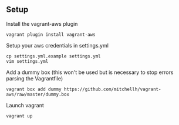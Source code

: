 ## Setup ##
Install the vagrant-aws plugin
```
vagrant plugin install vagrant-aws
```
Setup your aws credentials in settings.yml
```
cp settings.yml.example settings.yml
vim settings.yml

```
Add a dummy box (this won't be used but is necessary to stop errors parsing the Vagrantfile)
```
vagrant box add dummy https://github.com/mitchellh/vagrant-aws/raw/master/dummy.box
```
Launch vagrant
```
vagrant up
```
